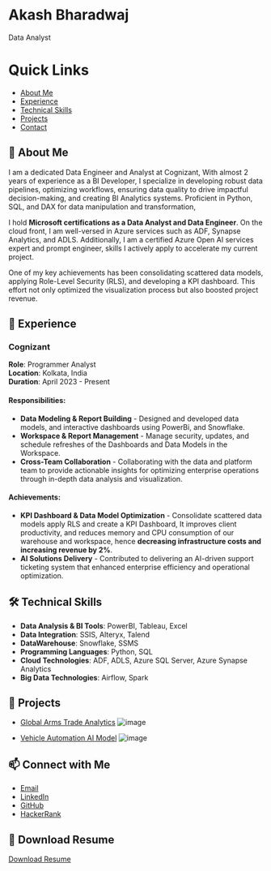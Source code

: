 # Akash Bharadwaj
  Data Analyst

# Quick Links

- [About Me](https://github.com/Akash-Bharadwaj/Akash-Bharadwaj/blob/main/README.md#-about-me)
- [Experience](https://github.com/Akash-Bharadwaj/Akash-Bharadwaj/blob/main/README.md#-experience)
- [Technical Skills](https://github.com/Akash-Bharadwaj/Akash-Bharadwaj/blob/main/README.md#%EF%B8%8F-technical-skills)
- [Projects](https://github.com/Akash-Bharadwaj/Akash-Bharadwaj/blob/main/README.md#-projects)
- [Contact](https://github.com/Akash-Bharadwaj/Akash-Bharadwaj/blob/main/README.md#-connect-with-me)

## 🚀 About Me
I am a dedicated Data Engineer and Analyst at Cognizant, With almost 2 years of experience as a BI Developer, I specialize in developing robust data pipelines, optimizing workflows, ensuring data quality to drive impactful decision-making, and creating BI Analytics systems. Proficient in Python, SQL, and DAX for data manipulation and transformation,

I hold **Microsoft certifications as a Data Analyst and Data Engineer**. On the cloud front, I am well-versed in Azure services such as ADF, Synapse Analytics, and ADLS. Additionally, I am a certified Azure Open AI services expert and prompt engineer, skills I actively apply to accelerate my current project.

One of my key achievements has been consolidating scattered data models, applying Role-Level Security (RLS), and developing a KPI dashboard. This effort not only optimized the visualization process but also boosted project revenue.

## 💼 Experience

### Cognizant  
**Role**: Programmer Analyst  
**Location**: Kolkata, India  
**Duration**: April 2023 - Present

#### Responsibilities:
- **Data Modeling & Report Building** - Designed and developed data models, and interactive dashboards using PowerBi, and Snowflake.
- **Workspace & Report Management** - Manage security, updates, and schedule refreshes of the Dashboards and Data Models in the Workspace.
- **Cross-Team Collaboration** - Collaborating with the data and platform team to provide actionable insights for optimizing enterprise operations through in-depth data analysis and visualization.

#### Achievements:
- **KPI Dashboard & Data Model Optimization** - Consolidate scattered data models apply RLS and create a KPI Dashboard, It improves client productivity, and reduces memory and CPU consumption of our warehouse and workspace, hence **decreasing infrastructure costs and increasing revenue by 2%**.
- **AI Solutions Delivery** - Contributed to delivering an AI-driven support ticketing system that enhanced enterprise efficiency and operational optimization.

## 🛠️ Technical Skills

- **Data Analysis & BI Tools**: PowerBI, Tableau, Excel
- **Data Integration**: SSIS, Alteryx, Talend
- **DataWarehouse**: Snowflake, SSMS
- **Programming Languages**: Python, SQL
- **Cloud Technologies**: ADF, ADLS, Azure SQL Server, Azure Synapse Analytics
- **Big Data Technologies**: Airflow, Spark

## 📂 Projects
- [Global Arms Trade Analytics](https://github.com/Akash-Bharadwaj/Data-Science-Project/tree/main/Defence-Market-Analysis)
    ![image](https://github.com/user-attachments/assets/9e814994-1bf9-448c-a381-656009d28cd2)

- [Vehicle Automation AI Model](https://github.com/Akash-Bharadwaj/Final_Year_Project-IEM)
    ![image](https://github.com/user-attachments/assets/dce2677e-4be1-49ae-99c4-d846f939e8fb)


## 📫 Connect with Me
- [Email](mailto:akashbharadwaj18062000@gmail.com)
- [LinkedIn](www.linkedin.com/in/akash-bharadwaj-9015411a1)
- [GitHub](https://github.com/Akash-Bharadwaj)
- [HackerRank](https://www.hackerrank.com/profile/akashbharadwaj11)

## 📄 Download Resume
[Download Resume](https://github.com/Akash-Bharadwaj/Akash-Bharadwaj/blob/main/Akash-Bharadwaj-FlowCV-Resume-20240924.pdf)
